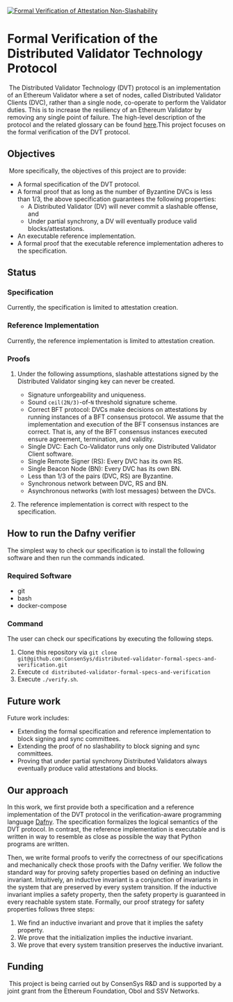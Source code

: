 [![Formal Verification of Attestation Non-Slashability](https://github.com/ConsenSys/distributed-validator-specs-internal/actions/workflows/main.yml/badge.svg)](https://github.com/ConsenSys/distributed-validator-specs-internal/actions/workflows/main.yml)

# Formal Verification of the Distributed Validator Technology Protocol
​​
The Distributed Validator Technology (DVT) protocol is an implementation of an Ethereum Validator where a set of nodes, called Distributed Validator Clients (DVC), rather than a single node, co-operate to perform the Validator duties. This is to increase the resiliency of an Ethereum Validator by removing any single point of failure. The high-level description of the protocol and the related glossary can be found [here](https://github.com/ethereum/distributed-validator-specs).
​
This project focuses on the formal verification of the DVT protocol.

## Objectives
​
More specifically, the objectives of this project are to provide:
​
- A formal specification of the DVT protocol.
- A formal proof that as long as the number of Byzantine DVCs is less than 1/3, the above specification guarantees the following properties:
    - A Distributed Validator (DV) will never commit a slashable offense, and
    - Under partial synchrony, a DV will eventually produce valid blocks/attestations.
- An executable reference implementation.
- A formal proof that the executable reference implementation adheres to the specification.

## Status

### Specification

Currently, the specification is limited to attestation creation.

### Reference Implementation

Currently, the reference implementation is limited to attestation creation.

### Proofs

1. Under the following assumptions, slashable attestations signed by the Distributed Validator singing key can never be created.
    - Signature unforgeability and uniqueness.
    - Sound `ceil(2N/3)`-of-`N` threshold signature scheme.
    - Correct BFT protocol: DVCs make decisions on attestations by running instances of a BFT consensus protocol. We assume that the implementation and execution of the BFT consensus instances are correct. That is, any of the BFT consensus instances executed ensure agreement, termination, and validity.
    - Single DVC: Each Co-Validator runs only one Distributed Validator Client software.
    - Single Remote Signer (RS): Every DVC has its own RS.
    - Single Beacon Node (BN): Every DVC has its own BN.
    - Less than 1/3 of the pairs (DVC, RS) are Byzantine.
    - Synchronous network between DVC, RS and BN.
    - Asynchronous networks (with lost messages) between the DVCs.

2. The reference implementation is correct with respect to the specification.

## How to run the Dafny verifier

The simplest way to check our specification is to install the following software and then run the commands indicated.
### Required Software

- git
- bash
- docker-compose

### Command
The user can check our specifications by executing the following steps.
1. Clone this repository via `git clone git@github.com:ConsenSys/distributed-validator-formal-specs-and-verification.git`
2. Execute `cd distributed-validator-formal-specs-and-verification`
1. Execute `./verify.sh`.

## Future work

Future work includes:

- Extending the formal specification and reference implementation to block signing and sync committees.
- Extending the proof of no slashability to block signing and sync committees.
- Proving that under partial synchrony Distributed Validators always eventually produce valid attestations and blocks.

## Our approach

In this work, we first provide both a specification and a reference implementation of the DVT protocol in the verification-aware programming language [Dafny](https://dafny.org). 
The specification formalizes the logical semantics of the DVT protocol.
In contrast, the reference implementation is executable and is written in way to resemble as close as possible the way that Python programs are written.

Then, we write formal proofs to verify the correctness of our specifications and mechanically check those proofs with the Dafny verifier. We follow the standard way for proving safety properties based on defining an inductive invariant. Intuitively, an inductive invariant is a conjunction of invariants in the system that are preserved by every system transition. If the inductive invariant implies a safety property, then the safety property is guaranteed in every reachable system state. Formally, our proof strategy for safety properties follows three steps:
1. We find an inductive invariant and prove that it implies the safety property.
2. We prove that the initialization implies the inductive invariant.
3. We prove that every system transition preserves the inductive invariant.

## Funding
​
This project is being carried out by ConsenSys R&D and is supported by a joint grant from the Ethereum Foundation, Obol and SSV Networks.
